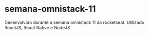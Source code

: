 # semana-omnistack-11
Desenvolvido durante a semana omnistack 11 da rocketseat.
Utilizado ReactJS, React Native e NodeJS


